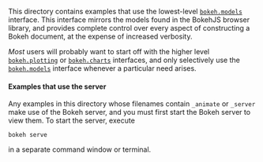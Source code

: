 This directory contains examples that use the lowest-level [`bokeh.models`](http://bokeh.pydata.org/en/latest/docs/user_guide/concepts.html#bokeh-models)
interface. This interface mirrors the models found in the BokehJS browser library, and provides
complete control over every aspect of constructing a Bokeh document, at the expense of increased
verbosity.

*Most* users will probably want to start off with the higher level [`bokeh.plotting`](http://bokeh.pydata.org/en/latest/docs/user_guide/plotting.html)
or [`bokeh.charts`](http://bokeh.pydata.org/en/latest/docs/user_guide/charts.html) interfaces,
and only selectively use the [`bokeh.models`](http://bokeh.pydata.org/en/latest/docs/user_guide/concepts.html#bokeh-models)
interface whenever a particular need arises.

#### Examples that use the server

Any examples in this directory whose filenames contain `_animate` or `_server` make use of the Bokeh
server, and you must first start the Bokeh server to view them. To start the server, execute

    bokeh serve

in a separate command window or terminal.
